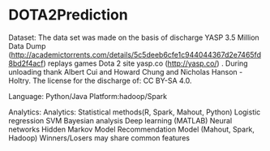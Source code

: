 # DOTA2Prediction
Dataset: The data set was made on the basis of discharge YASP 3.5 Million Data Dump (http://academictorrents.com/details/5c5deeb6cfe1c944044367d2e7465fd8bd2f4acf) replays games Dota 2 site yasp.co (http://yasp.co/) . During unloading thank Albert Cui and Howard Chung and Nicholas Hanson -Holtry. The license for the discharge of: CC BY-SA 4.0. 


Language: Python/Java Platform:hadoop/Spark 

Analytics: Analytics: Statistical methods(R, Spark, Mahout, Python) 
Logistic regression 
SVM 
Bayesian analysis 
Deep learning (MATLAB) 
Neural networks 
Hidden Markov Model 
Recommendation Model (Mahout, Spark, Hadoop) 
Winners/Losers may share common features 

